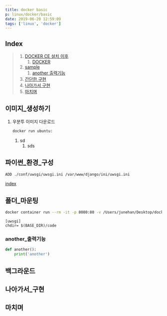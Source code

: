 ```yaml
---
title: docker basic
p: linux/docker/basic
date: 2019-06-20 12:59:09
tags: ['linux', 'docker']
---
```



## Index

[index]: #index

> 1. [DOCKER CE 설치 이후][i1]
>    1. [DOCKER][i1-1]
> 1. [sample][i2]
>    1. [another 출력기능][i2-1]
> 1. [간단한 구현][i3]
> 1. [나아가서 구현][i4]
> 1. [마치며][i5]

## 이미지_생성하기

[i1]: #이미지_생성하기

1. 우분투 이미지 다운로드

    ```bash
    docker run ubuntu:
    ```

   1. sd
      1. sds

## 파이썬_환경_구성

[i1-1]: #파이썬_환경_구성


```bash
ADD ./conf/uwsgi/uwsgi.ini /var/www/django/ini/uwsgi.ini
```

[index][index]

## 폴더_마운팅

[i2]: #폴더_마운팅

```bash
docker container run --rm -it -p 8080:80 -v /Users/junehan/Desktop/docker_test/code:/var/www/django/code django:some_tag
```

```
[uwsgi]
chdir= $(BASE_DIR)/code
```

### another_출력기능

[i2-1]: #another_출력기능

```python
def another():
    print('another')
```

## 백그라운드

[i3]: #간단한_구현



## 나아가서_구현

[i4]: #나아가서_구현

## 마치며

[i5]: #마치며